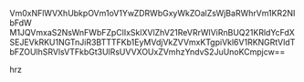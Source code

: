 Vm0xNFlWVXhUbkpOVm1oV1YwZDRWbGxyWkZOalZsWjBaRWhrVm1KR2NIbFdW
M1JQVmxaS2NsWnFWbFZpClIxSklXVlZhV21ReVRrWlViRnBUQ21KRldYcFdX
SEJEVkRKU1NGTnJiR3BTTTFKb1EyMVdjVkZVVmxKTgpiVkl6V1RKNGRtVldT
bFZOUlhSRVlsVTFkbGt3UlRsUVVXOUxZVmhzYndvS2JuUnoKCmpjcw==

hrz